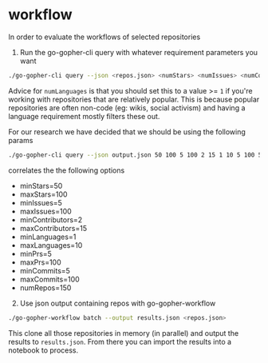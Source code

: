 # workflow

In order to evaluate the workflows of selected repositories

1. Run the go-gopher-cli query with whatever requirement parameters you want

```bash
./go-gopher-cli query --json <repos.json> <numStars> <numIssues> <numContributors> <numLanguages> <numRepos>
```

Advice for `numLanguages` is that you should set this to a value >= `1` if you're working with repositories that are relatively popular. This is because popular repositories are often non-code (eg: wikis, social activism) and having a language requirement mostly filters these out.

For our research we have decided that we should be using the following params

```bash
./go-gopher-cli query --json output.json 50 100 5 100 2 15 1 10 5 100 5 100 150
```

correlates the the following options

- minStars=50
- maxStars=100
- minIssues=5
- maxIssues=100
- minContributors=2
- maxContributors=15
- minLanguages=1
- maxLanguages=10
- minPrs=5
- maxPrs=100
- minCommits=5
- maxCommits=100
- numRepos=150

2. Use json output containing repos with go-gopher-workflow

```bash
./go-gopher-workflow batch --output results.json <repos.json>
```

This clone all those repositories in memory (in parallel) and output the results to `results.json`. From there you can import the results into a notebook to process.
